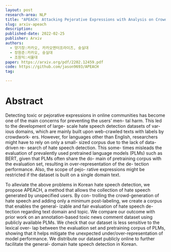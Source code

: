 ```yaml
---
layout: post
research-area: NLP
title: "APEACH: Attacking Pejorative Expressions with Analysis on Crowd-Generated Hate Speech Evaluation Datasets"
slug: arxiv-apeach
description:
published-date: 2022-02-25
publisher: Arxiv
authors:
  - 양기창:카카오, 카카오엔터프라이즈, 숭실대
  - 장원준:카카오, 숭실대
  - 조원익:서울대
paper: https://arxiv.org/pdf/2202.12459.pdf 
code: https://github.com/jason9693/APEACH 
tag:

---
```


# Abstract

Detecting toxic or pejorative expressions in online communities has become one of the main concerns for preventing the users’ men- tal harm. This led to the development of large- scale hate speech detection datasets of var- ious domains, which are mainly built upon web-crawled texts with labels by crowdwork- ers. However, for languages other than English, researchers might have to rely on only a small- sized corpus due to the lack of data-driven re- search of hate speech detection. This some- times misleads the evaluation of prevalently used pretrained language models (PLMs) such as BERT, given that PLMs often share the do- main of pretraining corpus with the evaluation set, resulting in over-representation of the de- tection performance. Also, the scope of pejo- rative expressions might be restricted if the dataset is built on a single domain text.

To alleviate the above problems in Korean hate speech detection, we propose APEACH, a method that allows the collection of hate speech generated by unspecified users. By con- trolling the crowd-generation of hate speech and adding only a minimum post-labeling, we create a corpus that enables the general- izable and fair evaluation of hate speech de- tection regarding text domain and topic. We compare our outcome with prior work on an annotation-based toxic news comment dataset using publicly available PLMs. We check that our dataset is less sensitive to the lexical over- lap between the evaluation set and pretraining corpus of PLMs, showing that it helps mitigate the unexpected under/over-representation of model performance. We distribute our dataset publicly online to further facilitate the general- domain hate speech detection in Korean.
